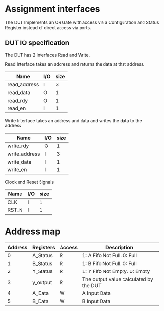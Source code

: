 # Assignment interfaces

The DUT Implements an OR Gate with access via a Configuration and Status Register instead of direct access via ports.

## DUT IO specification

The DUT has 2 interfaces Read and Write.

Read Interface takes an address and returns the data at that address.

| Name          | I/O | size |
| ----          | --- | --   |
| read_address  | I   | 3    |
| read_data     | O   | 1    |
| read_rdy      | O   | 1    |
| read_en       | I   | 1    |

Write Interface takes an address and data and writes the data to the address

| Name          | I/O | size |
| ----          | --- | --   |
| write_rdy     | O   | 1    |
| write_address | I   | 3    |
| write_data    | I   | 1    |
| write_en      | I   | 1    |

Clock and Reset Signals

| Name          | I/O | size |
| ----          | --- | --   |
| CLK           | I   | 1    |
| RST_N         | I   | 1    |

# Address map

| Address | Registers | Access | Description                            |
| --      | ------    | --     | --------                               |
| 0       | A_Status  | R      | 1: A Fifo Not Full. 0: Full            |
| 1       | B_Status  | R      | 1: B Fifo Not Full. 0: Full            |
| 2       | Y_Status  | R      | 1: Y Fifo Not Empty. 0: Empty          |
| 3       | y_output  | R      | The output value calculated by the DUT |
| 4       | A_Data    | W      | A Input Data                           |
| 5       | B_Data    | W      | B Input Data                           |

